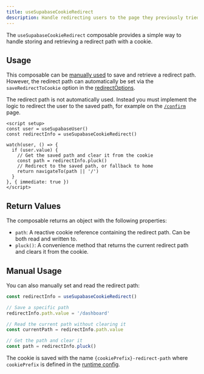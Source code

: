 ```yaml
---
title: useSupabaseCookieRedirect
description: Handle redirecting users to the page they previously tried to visit after login
---
```


The `useSupabaseCookieRedirect` composable provides a simple way to handle storing and retrieving a redirect path with a cookie.

## Usage

This composable can be [manually used](#manual-usage) to save and retrieve a redirect path. However, the redirect path can automatically be set via the `saveRedirectToCookie` option in the [redirectOptions](/getting-started/introduction#redirectoptions).

The redirect path is not automatically used. Instead you must implement the logic to redirect the user to the saved path, for example on the [`/confirm`](/getting-started/authentication#confirm-page-confirm) page.

```vue
<script setup>
const user = useSupabaseUser()
const redirectInfo = useSupabaseCookieRedirect()

watch(user, () => {
  if (user.value) {
    // Get the saved path and clear it from the cookie
    const path = redirectInfo.pluck()
    // Redirect to the saved path, or fallback to home
    return navigateTo(path || '/')
  }
}, { immediate: true })
</script>
```

## Return Values

The composable returns an object with the following properties:

- `path`: A reactive cookie reference containing the redirect path. Can be both read and written to.
- `pluck()`: A convenience method that returns the current redirect path and clears it from the cookie.

## Manual Usage

You can also manually set and read the redirect path:

```ts
const redirectInfo = useSupabaseCookieRedirect()

// Save a specific path
redirectInfo.path.value = '/dashboard'

// Read the current path without clearing it
const currentPath = redirectInfo.path.value

// Get the path and clear it
const path = redirectInfo.pluck()
```

The cookie is saved with the name `{cookiePrefix}-redirect-path` where `cookiePrefix` is defined in the [runtime config](/getting-started/introduction#runtime-config).
